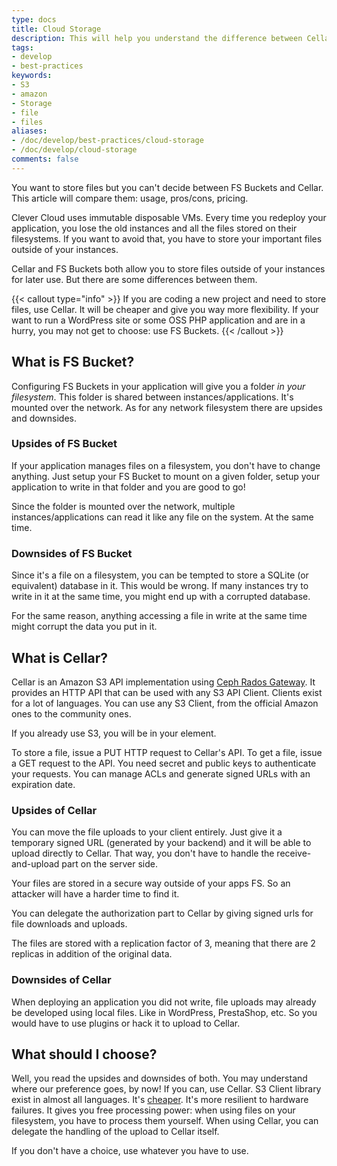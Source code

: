 ```yaml
---
type: docs
title: Cloud Storage
description: This will help you understand the difference between Cellar and FS Buckets
tags:
- develop
- best-practices
keywords:
- S3
- amazon
- Storage
- file
- files
aliases:
- /doc/develop/best-practices/cloud-storage
- /doc/develop/cloud-storage
comments: false
---
```


You want to store files but you can't decide between FS Buckets and Cellar. This article will compare them: usage, pros/cons, pricing.

Clever Cloud uses immutable disposable VMs.
Every time you redeploy your application, you lose the old instances and all the files stored on their filesystems.
If you want to avoid that, you have to store your important files outside of your instances.

Cellar and FS Buckets both allow you to store files outside of your instances for later use. But there are some differences between them.

{{< callout type="info" >}}
If you are coding a new project and need to store files, use Cellar. It will be cheaper and give you way more flexibility. If your want to run a WordPress site or some OSS PHP application and are in a hurry, you may not get to choose: use FS Buckets.
{{< /callout >}}

## What is FS Bucket?

Configuring FS Buckets in your application will give you a folder _in your filesystem_. This folder is shared between instances/applications. It's mounted over the network. As for any network filesystem there are upsides and downsides.

### Upsides of FS Bucket

If your application manages files on a filesystem, you don't have to change anything.
Just setup your FS Bucket to mount on a given folder, setup your application to write in that folder and you are good to go!

Since the folder is mounted over the network, multiple instances/applications can read it like any file on the system. At the same time.

### Downsides of FS Bucket

Since it's a file on a filesystem, you can be tempted to store a SQLite (or equivalent) database in it. This would be wrong.
If many instances try to write in it at the same time, you might end up with a corrupted database.

For the same reason, anything accessing a file in write at the same time might corrupt the data you put in it.

## What is Cellar?

Cellar is an Amazon S3 API implementation using [Ceph Rados Gateway](https://ceph.com/ceph-storage/object-storage/).
It provides an HTTP API that can be used with any S3 API Client.
Clients exist for a lot of languages.
You can use any S3 Client, from the official Amazon ones to the community ones.

If you already use S3, you will be in your element.

To store a file, issue a PUT HTTP request to Cellar's API.
To get a file, issue a GET request to the API.
You need secret and public keys to authenticate your requests.
You can manage ACLs and generate signed URLs with an expiration date.

### Upsides of Cellar

You can move the file uploads to your client entirely.
Just give it a temporary signed URL (generated by your backend) and it will be able to upload directly to Cellar.
That way, you don't have to handle the receive-and-upload part on the server side.

Your files are stored in a secure way outside of your apps FS. So an attacker will have a harder time to find it.

You can delegate the authorization part to Cellar by giving signed urls for file downloads and uploads.

The files are stored with a replication factor of 3, meaning that there are 2 replicas in addition of the original data.

### Downsides of Cellar

When deploying an application you did not write, file uploads may already be developed using local files. Like in WordPress, PrestaShop, etc. So you would have to use plugins or hack it to upload to Cellar.

## What should I choose?

Well, you read the upsides and downsides of both.
You may understand where our preference goes, by now!
If you can, use Cellar.
S3 Client library exist in almost all languages.
It's [cheaper](/developers/doc/addons/cellar).
It's more resilient to hardware failures.
It gives you free processing power: when using files on your filesystem, you have to process them yourself.
When using Cellar, you can delegate the handling of the upload to Cellar itself.

If you don't have a choice, use whatever you have to use.
